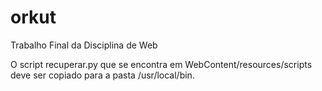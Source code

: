 # orkut
Trabalho Final da Disciplina de Web

O script recuperar.py que se encontra em WebContent/resources/scripts deve ser copiado para a pasta /usr/local/bin.

